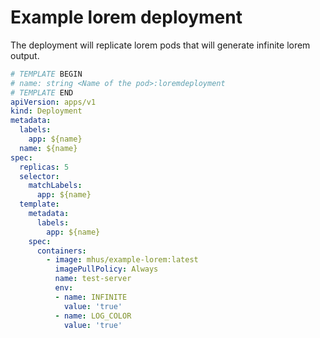 
# Example lorem deployment

The deployment will replicate lorem pods that will generate infinite lorem output.

```yaml
# TEMPLATE BEGIN
# name: string <Name of the pod>:loremdeployment
# TEMPLATE END
apiVersion: apps/v1
kind: Deployment
metadata:
  labels:
    app: ${name}
  name: ${name}
spec:
  replicas: 5
  selector:
    matchLabels:
      app: ${name}
  template:
    metadata:
      labels:
        app: ${name}
    spec:
      containers:
        - image: mhus/example-lorem:latest
          imagePullPolicy: Always
          name: test-server
          env:
          - name: INFINITE
            value: 'true'
          - name: LOG_COLOR
            value: 'true'
```
